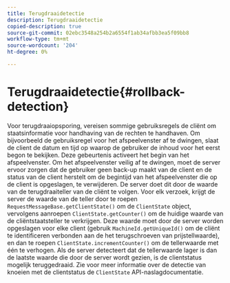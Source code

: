 ```yaml
---
title: Terugdraaidetectie
description: Terugdraaidetectie
copied-description: true
source-git-commit: 02ebc3548a254b2a6554f1ab34afbb3ea5f09bb8
workflow-type: tm+mt
source-wordcount: '204'
ht-degree: 0%

---
```


# Terugdraaidetectie{#rollback-detection}

Voor terugdraaiopsporing, vereisen sommige gebruiksregels de cliënt om staatsinformatie voor handhaving van de rechten te handhaven. Om bijvoorbeeld de gebruiksregel voor het afspeelvenster af te dwingen, slaat de client de datum en tijd op waarop de gebruiker de inhoud voor het eerst begon te bekijken. Deze gebeurtenis activeert het begin van het afspeelvenster. Om het afspeelvenster veilig af te dwingen, moet de server ervoor zorgen dat de gebruiker geen back-up maakt van de client en de status van de client herstelt om de begintijd van het afspeelvenster die op de client is opgeslagen, te verwijderen. De server doet dit door de waarde van de terugdraaiteller van de cliënt te volgen. Voor elk verzoek, krijgt de server de waarde van de teller door te roepen `RequestMessageBase.getClientState()` om de `ClientState` object, vervolgens aanroepen `ClientState.getCounter()` om de huidige waarde van de cliëntstaatsteller te verkrijgen. Deze waarde moet door de server worden opgeslagen voor elke client (gebruik `MachineId.getUniqueId()` om de cliënt te identificeren verbonden aan de het terugschroeven van prijstellwaarde), en dan te roepen `ClientState.incrementCounter()` om de tellerwaarde met één te verhogen. Als de server detecteert dat de tellerwaarde lager is dan de laatste waarde die door de server wordt gezien, is de clientstatus mogelijk teruggedraaid. Zie voor meer informatie over de detectie van knoeien met de clientstatus de `ClientState` API-naslagdocumentatie.
